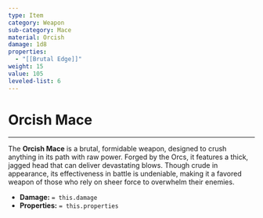 ```yaml
---
type: Item
category: Weapon
sub-category: Mace
material: Orcish
damage: 1d8
properties:
  - "[[Brutal Edge]]"
weight: 15
value: 105
leveled-list: 6
---
```

# Orcish Mace
---
The **Orcish Mace** is a brutal, formidable weapon, designed to crush anything in its path with raw power. Forged by the Orcs, it features a thick, jagged head that can deliver devastating blows. Though crude in appearance, its effectiveness in battle is undeniable, making it a favored weapon of those who rely on sheer force to overwhelm their enemies.

- **Damage:** `= this.damage`
- **Properties:** `= this.properties`